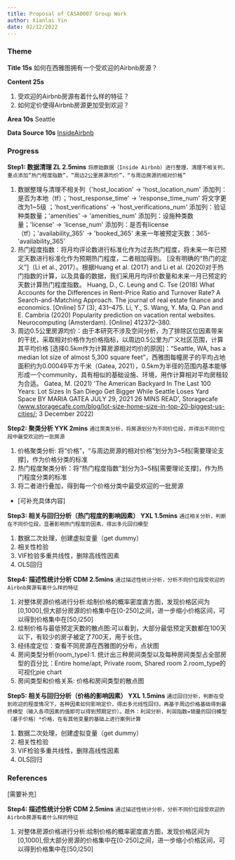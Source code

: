 ```yaml
---
title: Proposal of CASA0007 Group Work
author: Xianlai Yin
date: 02/12/2022
---
```


### Theme
**Title 15s**
如何在西雅图拥有一个受欢迎的Airbnb房源？

**Content 25s** 
1. 受欢迎的Airbnb房源有着什么样的特征？
2. 如何定价使得Airbnb房源更加受到欢迎？
   
**Area 10s**
Seattle

**Data Source 10s**
[InsideAirbnb](http://insideairbnb.com/)

### Progress
**Step1: 数据清理 ZL 2.5mins**
`将原始数据（Inside Airbnb）进行整理，清理不相关列，重点添加“热门程度指数”，“周边2公里房源均价”，“与周边房源的相对价格”`
1. 数据整理与清理不相关列（'host_location' -> 'host_location_num' 添加列：是否为本地（tf）；'host_response_time' -> 'response_time_num' 将文字更改为1~5级 ；'host_verifications' -> 'host_verifications_num' 添加列：验证种类数量；'amenities' -> 'amenities_num' 添加列：设施种类数量；'license' -> 'license_num' 添加列：是否有license（tf）；'availability_365' -> 'booked_365' 未来一年被预定天数：365-'availability_365'
2. 热门程度指数：将月均评论数进行标准化作为过去热门程度，将未来一年已预定天数进行标准化作为预期热门程度，二者相加得到。
[没有明确的“热门的定义”]（Li et al., 2017）。根据Huang et al. (2017) and Li et al. (2020)对于热门指数的计算，以及具备的数据，我们采用月均评价数量和未来一月已预定的天数计算热门程度指数。
Huang, D., C. Leung and C. Tse (2018) What Accounts for the Differences in Rent-Price Ratio and Turnover Rate? A Search-and-Matching Approach. The journal of real estate finance and economics. [Online] 57 (3), 431–475.
Li, Y., S. Wang, Y. Ma, Q. Pan and E. Cambria (2020) Popularity prediction on vacation rental websites. Neurocomputing (Amsterdam). [Online] 412372–380.
1. 周边0.5公里房源均价：由于本研究不涉及空间分析，为了排除区位因素带来的干扰，采取相对价格作为价格指标，以周边0.5公里为广义社区范围，计算其平均价格
[选择0.5km作为计算房源相对均价的原因]：“Seattle, WA, has a median lot size of almost 5,300 square feet”，西雅图每幢房子的平均占地面积约为0.00049平方千米（Gatea, 2021），0.5km为半径的范围内基本能够形成一个community，具有相似的基础设施、环境，用作计算相对平均房租较为合适。
Gatea, M. (2021) 'The American Backyard In The Last 100 Years: Lot Sizes In San Diego Get Bigger While Seattle Loses Yard Space BY MARIA GATEA  JULY 29, 2021  26 MINS READ', Storagecafe (www.storagecafe.com/blog/lot-size-home-size-in-top-20-biggest-us-cities/; 3 December 2022)

**Step2: 聚类分析 YYK 2mins**
`通过聚类分析，将房源划分为不同价位段，并得出不同价位段中最受欢迎的一批房源`
1. 价格聚类分析: 将“价格”，“与周边房源的相对价格”划分为3~5档[需要理论支撑]，作为价格分类的标准
2. 热门程度聚类分析：将“热门程度指数”划分为3~5档[需要理论支撑]，作为热门程度分类的标准
3. 将二者进行叠加，得到每一个价格分类中最受欢迎的一批房源
- [可补充具体内容]

**Step3: 相关与回归分析（热门程度的影响因素） YXL 1.5mins**
`通过相关分析，判断在不同价位段，显著影响热门程度的因素，得出多元回归模型`
1. 数据二次处理，创建虚拟变量（get dummy）
2. 相关性检验
3. VIF检验多重共线性，删除高线性因素
4. OLS回归

**Step4: 描述性统计分析 CDM 2.5mins**
`通过描述性统计分析，分析不同价位段受欢迎的Airbnb房源有着什么样的特征`
1. 对整体房源价格进行分析:绘制价格的概率密度直方图，发现价格区间为[0,1000],但大部分房源的价格集中在[0-250]之间，进一步缩小价格区间，可以得到价格集中在[50,l250]
2. 绘制价格与最低预定天数的散点图:可以看到，大部分最低预定天数都在100天以下，有较少的房子被定了700天，用于长住。
3. 经纬度定位：查看不同房源在西雅图的分布，点状图
4. 房间类型分析(room_type):1. 统计出三种房间类型以及每种房间类型占全部房型的百分比：Entire home/apt, Private room, Shared room  2.room_type的可视化pie chart
5. 房间类型和价格关系: 价格和房间类型的散点图

**Step5: 相关与回归分析（价格的影响因素） YXL 1.5mins**
`通过回归分析，判断在受到欢迎的程度情况下，各种因素如何影响定价，得出多元线性回归，再基于周边价格基础得到最终模型（输入各项因素的值即可以得到预期定价）。题外：利润分析，利润指数=销量的回归模型（基于价格）*价格，在有其他变量的基础上进行案例计算`
1. 数据二次处理，创建虚拟变量（get dummy）
2. 相关性检验
3. VIF检验多重共线性，删除高线性因素
4. OLS回归

### References
[需要补充]

**Step4: 描述性统计分析 CDM 2.5mins**
`通过描述性统计分析，分析不同价位段受欢迎的Airbnb房源有着什么样的特征`

1. 对整体房源价格进行分析:绘制价格的概率密度直方图，发现价格区间为[0,1000],但大部分房源的价格集中在[0-250]之间，进一步缩小价格区间，可以得到价格集中在[50,l250]
